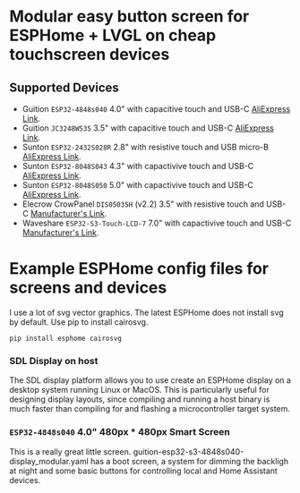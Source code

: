 # Modular easy button screen for ESPHome + LVGL on cheap touchscreen devices

## Supported Devices
* Guition `ESP32-4848s040` 4.0" with capacitive touch and USB-C [AliExpress Link](https://www.aliexpress.us/item/3256806436431838.html).
* Guition `JC3248W535` 3.5" with capacitive touch and USB-C [AliExpress Link](https://www.aliexpress.com/item/1005007566046827.html).
* Sunton `ESP32-2432S028R` 2.8" with resistive touch and USB micro-B [AliExpress Link](https://www.aliexpress.com/item/1005004502250619.html).
* Sunton `ESP32-8048S043` 4.3" with capactivive touch and USB-C [AliExpress Link](https://www.aliexpress.com/item/1005004788147691.html).
* Sunton `ESP32-8048S050` 5.0" with capactivive touch and USB-C [AliExpress Link](https://www.aliexpress.com/item/1005004952694042.html).
* Elecrow CrowPanel `DIS05035H` (v2.2) 3.5" with resistive touch and USB-C  [Manufacturer's Link](https://www.elecrow.com/esp32-display-3-5-inch-hmi-display-spi-tft-lcd-touch-screen.html).
* Waveshare `ESP32-S3-Touch-LCD-7` 7.0" with capactivive touch and USB-C [Manufacturer's Link](https://www.waveshare.com/esp32-s3-touch-lcd-7.htm).

# Example ESPHome config files for screens and devices

I use a lot of svg vector graphics. The latest ESPHome does not install svg by default. Use pip to install cairosvg. 

```
pip install esphome cairosvg
```

### SDL Display on host

The SDL display platform allows you to use create an ESPHome display on a desktop system running Linux or MacOS. This is particularly useful for designing display layouts, since compiling and running a host binary is much faster than compiling for and flashing a microcontroller target system.

### `ESP32-4848s040` 4.0" 480px * 480px Smart Screen

This is a really great little screen.  guition-esp32-s3-4848s040-display_modular.yaml has a boot screen, a system for dimming the backligh at night and some basic buttons for controlling local and Home Assistant devices.
